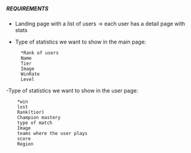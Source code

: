 ##### REQUIREMENTS #####

- Landing page with a list of users -> each user has a detail page with stats
- Type of statistics we want to show in the main page:

        *Rank of users 
        Name
        Tier
        Image
        WinRate
        Level
    
-Type of statistics we want to show in the user page:

        *win
        lost
        Rank(tier)
        Champion mastery
        type of match
        Image
        teams where the user plays
        score
        Region